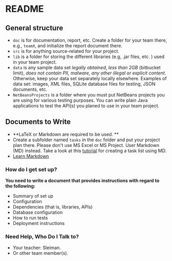 # README #

## General structure ##

* `doc` is for documentation, report, etc. Create a folder for your team there, e.g., `teamX`, and initialize the report document there.
* `src` is for anything source-related for your project.
* `lib` is a folder for storing the different libraries (e.g, .jar files, etc. ) used in your team project.
* `data` is any sample data set  *legally obtained*, *less than 2GB* (bitbucket limit), *does not contain PII, malware, any other illegal or explicit content*. Otherwise, keep your data set separately locally elsewhere. Examples of data set: images, XML files, SQLite database files for testing, JSON documents, etc.
* `NetBeansProjects` is a folder where you must put NetBeans  projects you are using for various testing purposes. You can write plain Java applications to test the API(s) you planed to use in your team project.

## Documents to Write ##

* **LaTeX  or Markdown are required to be used. **
* Create a subfolder named `tasks` in the `doc` folder and put your project plan there. Please don't use MS Excel or MS Project. User Markdown (MD) instead. Take a look at this [tutorial](https://github.com/blog/1825-task-lists-in-all-markdown-documents) for creating a task list using MD.
* [Learn Markdown](https://bitbucket.org/tutorials/markdowndemo)

### How do I get set up?  ###

**You need to write a document that provides instructions with regard to the following:**

* Summary of set up
* Configuration
* Dependencies (that is, libraries, APIs)
* Database configuration
* How to run tests
* Deployment instructions

### Need Help, Who Do I Talk to? ###

* Your teacher: Sleiman.
* Or other team member(s).